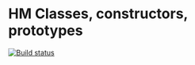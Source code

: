 # HM Classes, constructors, prototypes
[![Build status](https://ci.appveyor.com/api/projects/status/okf0431cbh49psf4?svg=true)](https://ci.appveyor.com/project/AntonChu/classes-hw)

